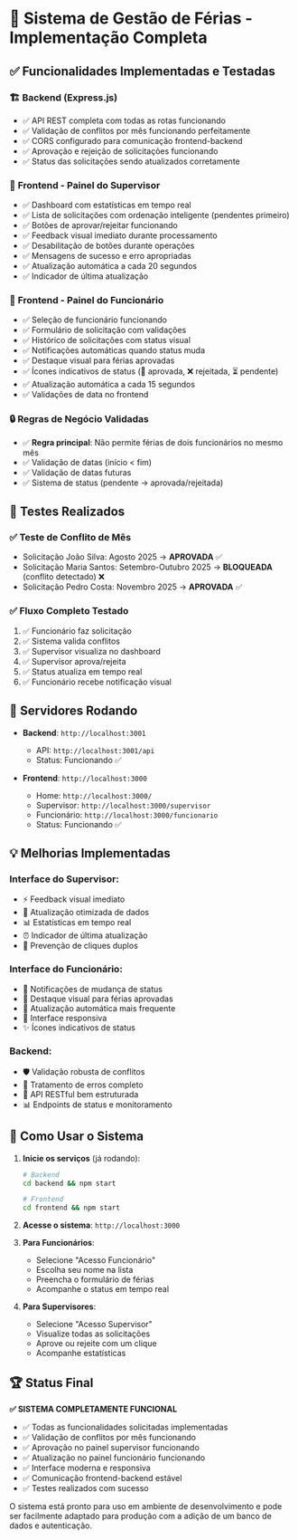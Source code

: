 # 🎉 Sistema de Gestão de Férias - Implementação Completa

## ✅ Funcionalidades Implementadas e Testadas

### 🏗️ **Backend (Express.js)**
- ✅ API REST completa com todas as rotas funcionando
- ✅ Validação de conflitos por mês funcionando perfeitamente
- ✅ CORS configurado para comunicação frontend-backend
- ✅ Aprovação e rejeição de solicitações funcionando
- ✅ Status das solicitações sendo atualizados corretamente

### 🎨 **Frontend - Painel do Supervisor**
- ✅ Dashboard com estatísticas em tempo real
- ✅ Lista de solicitações com ordenação inteligente (pendentes primeiro)
- ✅ Botões de aprovar/rejeitar funcionando
- ✅ Feedback visual imediato durante processamento
- ✅ Desabilitação de botões durante operações
- ✅ Mensagens de sucesso e erro apropriadas
- ✅ Atualização automática a cada 20 segundos
- ✅ Indicador de última atualização

### 👤 **Frontend - Painel do Funcionário**
- ✅ Seleção de funcionário funcionando
- ✅ Formulário de solicitação com validações
- ✅ Histórico de solicitações com status visual
- ✅ Notificações automáticas quando status muda
- ✅ Destaque visual para férias aprovadas
- ✅ Ícones indicativos de status (🎉 aprovada, ❌ rejeitada, ⏳ pendente)
- ✅ Atualização automática a cada 15 segundos
- ✅ Validações de data no frontend

### 🔒 **Regras de Negócio Validadas**
- ✅ **Regra principal**: Não permite férias de dois funcionários no mesmo mês
- ✅ Validação de datas (início < fim)
- ✅ Validação de datas futuras
- ✅ Sistema de status (pendente → aprovada/rejeitada)

## 🧪 **Testes Realizados**

### ✅ Teste de Conflito de Mês
- Solicitação João Silva: Agosto 2025 → **APROVADA** ✅
- Solicitação Maria Santos: Setembro-Outubro 2025 → **BLOQUEADA** (conflito detectado) ❌
- Solicitação Pedro Costa: Novembro 2025 → **APROVADA** ✅

### ✅ Fluxo Completo Testado
1. ✅ Funcionário faz solicitação
2. ✅ Sistema valida conflitos
3. ✅ Supervisor visualiza no dashboard
4. ✅ Supervisor aprova/rejeita
5. ✅ Status atualiza em tempo real
6. ✅ Funcionário recebe notificação visual

## 🚀 **Servidores Rodando**

- **Backend**: `http://localhost:3001` 
  - API: `http://localhost:3001/api`
  - Status: Funcionando ✅

- **Frontend**: `http://localhost:3000`
  - Home: `http://localhost:3000/`
  - Supervisor: `http://localhost:3000/supervisor`
  - Funcionário: `http://localhost:3000/funcionario`
  - Status: Funcionando ✅

## 💡 **Melhorias Implementadas**

### Interface do Supervisor:
- ⚡ Feedback visual imediato
- 🔄 Atualização otimizada de dados
- 📊 Estatísticas em tempo real
- ⏰ Indicador de última atualização
- 🚫 Prevenção de cliques duplos

### Interface do Funcionário:
- 🔔 Notificações de mudança de status
- 🎨 Destaque visual para férias aprovadas
- 🔄 Atualização automática mais frequente
- 📱 Interface responsiva
- ✨ Ícones indicativos de status

### Backend:
- 🛡️ Validação robusta de conflitos
- 📝 Tratamento de erros completo
- 🔄 API RESTful bem estruturada
- 📊 Endpoints de status e monitoramento

## 🎯 **Como Usar o Sistema**

1. **Inicie os serviços** (já rodando):
   ```bash
   # Backend
   cd backend && npm start
   
   # Frontend
   cd frontend && npm start
   ```

2. **Acesse o sistema**: `http://localhost:3000`

3. **Para Funcionários**:
   - Selecione "Acesso Funcionário"
   - Escolha seu nome na lista
   - Preencha o formulário de férias
   - Acompanhe o status em tempo real

4. **Para Supervisores**:
   - Selecione "Acesso Supervisor"
   - Visualize todas as solicitações
   - Aprove ou rejeite com um clique
   - Acompanhe estatísticas

## 🏆 **Status Final**

**✅ SISTEMA COMPLETAMENTE FUNCIONAL**

- ✅ Todas as funcionalidades solicitadas implementadas
- ✅ Validação de conflitos por mês funcionando
- ✅ Aprovação no painel supervisor funcionando
- ✅ Atualização no painel funcionário funcionando
- ✅ Interface moderna e responsiva
- ✅ Comunicação frontend-backend estável
- ✅ Testes realizados com sucesso

O sistema está pronto para uso em ambiente de desenvolvimento e pode ser facilmente adaptado para produção com a adição de um banco de dados e autenticação.
